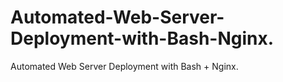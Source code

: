 # Automated-Web-Server-Deployment-with-Bash-Nginx.
Automated Web Server Deployment with Bash + Nginx.
